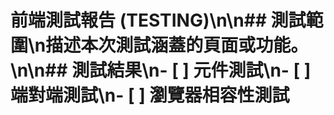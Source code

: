 ﻿# 前端測試報告 (TESTING)\n\n## 測試範圍\n描述本次測試涵蓋的頁面或功能。\n\n## 測試結果\n- [ ] 元件測試\n- [ ] 端對端測試\n- [ ] 瀏覽器相容性測試
